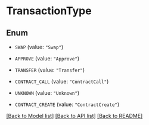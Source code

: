 # TransactionType

## Enum


* `SWAP` (value: `"Swap"`)

* `APPROVE` (value: `"Approve"`)

* `TRANSFER` (value: `"Transfer"`)

* `CONTRACT_CALL` (value: `"ContractCall"`)

* `UNKNOWN` (value: `"Unknown"`)

* `CONTRACT_CREATE` (value: `"ContractCreate"`)


[[Back to Model list]](../README.md#documentation-for-models) [[Back to API list]](../README.md#documentation-for-api-endpoints) [[Back to README]](../README.md)


